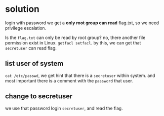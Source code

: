 # solution

login with password we get a **only root group can read** flag.txt, so we need privilege
escalation.

Is the `flag.txt` can only be read by root group?
no, there another file permission exist in Linux.
`getfacl setfacl`. by this, we can get that `secretuser` can read flag.

## list user of system

`cat /etc/passwd`, we get hint that there is a `secretuser` within system. and most important
there is a comment with the `password` that user.

## change to secretuser

we use that password login `secretuser`, and read the flag.
